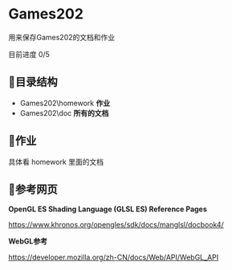 # Games202
用来保存Games202的文档和作业

目前进度 0/5



## 🔵目录结构

- Games202\homework      **作业**
- Games202\doc                   **所有的文档**



## 🔵作业

具体看 homework 里面的文档



## 🔵参考网页

**OpenGL ES Shading Language (GLSL ES) Reference Pages**

https://www.khronos.org/opengles/sdk/docs/manglsl/docbook4/

**WebGL参考**

https://developer.mozilla.org/zh-CN/docs/Web/API/WebGL_API
